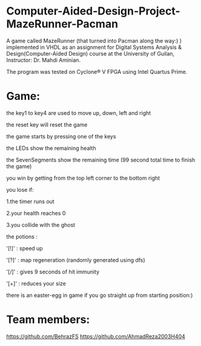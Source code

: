 # Computer-Aided-Design-Project-MazeRunner-Pacman
A game called MazeRunner (that turned into Pacman along the way:) ) implemented in VHDL as an assignment for Digital Systems Analysis & Design(Computer-Aided Design) course at the University of Guilan, 
Instructor: Dr. Mahdi Aminian.

The program was tested on Cyclone® V FPGA using Intel Quartus Prime.
# Game:
the key1 to key4 are used to move up, down, left and right 

the reset key will reset the game 

the game starts by pressing one of the keys

the LEDs show the remaining health

the SevenSegments show the remaining time (99 second total time to finish the game)

you win by getting from the top left corner to the bottom right 

you lose if:

1.the timer runs out

2.your health reaches 0

3.you collide with the ghost 

the potions :

'[!]' : speed up

'[?]' : map regeneration (randomly generated using dfs)

'[/]' : gives 9 seconds of hit immunity 

'[+]' : reduces your size

there is an easter-egg in game if you go straight up from starting position:)

# Team members: 
https://github.com/BehrazFS https://github.com/AhmadReza2003H404
